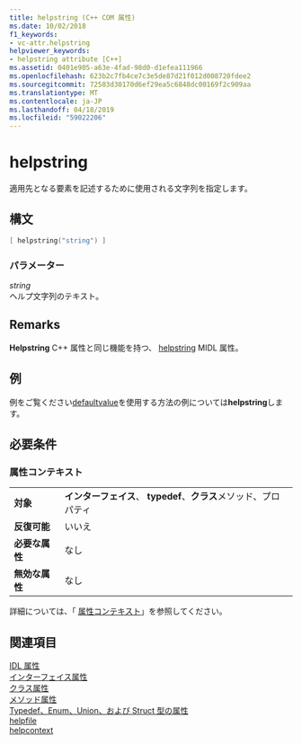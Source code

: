 ```yaml
---
title: helpstring (C++ COM 属性)
ms.date: 10/02/2018
f1_keywords:
- vc-attr.helpstring
helpviewer_keywords:
- helpstring attribute [C++]
ms.assetid: 0401e905-a63e-4fad-98d0-d1efea111966
ms.openlocfilehash: 623b2c7fb4ce7c3e5de87d21f012d008720fdee2
ms.sourcegitcommit: 72583d30170d6ef29ea5c6848dc00169f2c909aa
ms.translationtype: MT
ms.contentlocale: ja-JP
ms.lasthandoff: 04/18/2019
ms.locfileid: "59022206"
---
```

# <a name="helpstring"></a>helpstring

適用先となる要素を記述するために使用される文字列を指定します。

## <a name="syntax"></a>構文

```cpp
[ helpstring("string") ]
```

### <a name="parameters"></a>パラメーター

*string*<br/>
ヘルプ文字列のテキスト。

## <a name="remarks"></a>Remarks

**Helpstring** C++ 属性と同じ機能を持つ、 [helpstring](/windows/desktop/Midl/helpstring) MIDL 属性。

## <a name="example"></a>例

例をご覧ください[defaultvalue](defaultvalue.md)を使用する方法の例については**helpstring**します。

## <a name="requirements"></a>必要条件

### <a name="attribute-context"></a>属性コンテキスト

|||
|-|-|
|**対象**|**インターフェイス**、 **typedef**、**クラス**メソッド、プロパティ|
|**反復可能**|いいえ|
|**必要な属性**|なし|
|**無効な属性**|なし|

詳細については、「 [属性コンテキスト](cpp-attributes-com-net.md#contexts)」を参照してください。

## <a name="see-also"></a>関連項目

[IDL 属性](idl-attributes.md)<br/>
[インターフェイス属性](interface-attributes.md)<br/>
[クラス属性](class-attributes.md)<br/>
[メソッド属性](method-attributes.md)<br/>
[Typedef、Enum、Union、および Struct 型の属性](typedef-enum-union-and-struct-attributes.md)<br/>
[helpfile](helpfile.md)<br/>
[helpcontext](helpcontext.md)